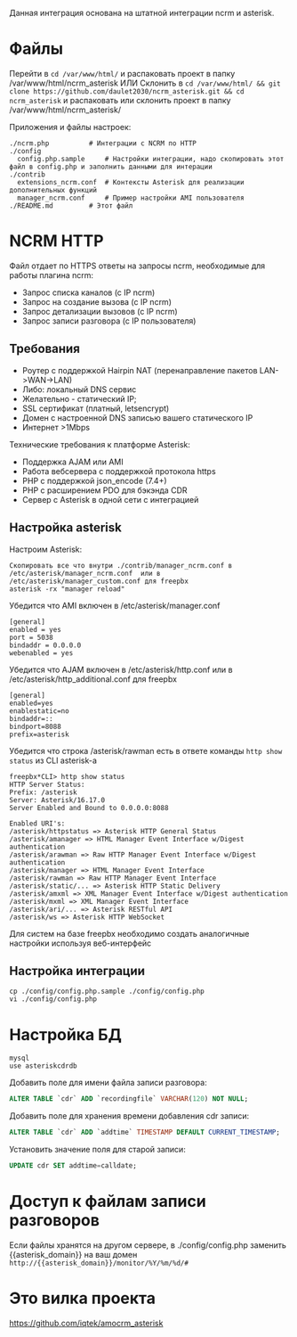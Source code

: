 Данная интеграция основана на штатной интеграции ncrm и asterisk.

# Файлы

Перейти в `cd /var/www/html/` и распаковать проект в папку /var/www/html/ncrm_asterisk
ИЛИ
Склонить в `cd /var/www/html/ && git clone https://github.com/daulet2030/ncrm_asterisk.git && cd ncrm_asterisk` и распаковать или склонить проект в папку /var/www/html/ncrm_asterisk/

Приложения и файлы настроек:
```
./ncrm.php			# Интеграции с NCRM по HTTP
./config
  config.php.sample		# Настройки интеграции, надо скопировать этот файл в config.php и заполнить данными для интерации
./contrib
  extensions_ncrm.conf	# Контексты Asterisk для реализации дополнительных функций
  manager_ncrm.conf		# Пример настройки AMI пользователя
./README.md			# Этот файл
```

# NCRM HTTP

Файл отдает по HTTPS ответы на запросы ncrm, необходимые для работы плагина ncrm:
  * Запрос списка каналов (с IP ncrm)
  * Запрос на создание вызова (с IP ncrm)
  * Запрос детализации вызовов (с IP ncrm)
  * Запрос записи разговора (с IP пользователя)

## Требования

  * Роутер с поддержкой Hairpin NAT (перенаправление пакетов LAN->WAN->LAN)
  * Либо: локальный DNS сервис
  * Желательно - статический IP;
  * SSL сертификат (платный, letsencrypt)
  * Домен с настроенной DNS записью вашего статического IP
  * Интернет >1Mbps

Технические требования к платформе Asterisk: 
  * Поддержка AJAM или AMI
  * Работа вебсервера с поддержкой протокола https
  * PHP с поддержкой json_encode (7.4+)
  * PHP с расширением PDO для бэкэнда CDR
  * Сервер с Asterisk в одной сети с интеграцией

## Настройка asterisk

Настроим Asterisk:

```
Скопировать все что внутри ./contrib/manager_ncrm.conf в /etc/asterisk/manager_ncrm.conf  или в /etc/asterisk/manager_custom.conf для freepbx
asterisk -rx "manager reload"
```
Убедится что AMI включен в /etc/asterisk/manager.conf
```
[general]
enabled = yes
port = 5038
bindaddr = 0.0.0.0
webenabled = yes
```
Убедится что AJAM включен в /etc/asterisk/http.conf или в /etc/asterisk/http_additional.conf для freepbx
```
[general]
enabled=yes
enablestatic=no
bindaddr=::
bindport=8088
prefix=asterisk
```
Убедится что строка /asterisk/rawman есть в ответе команды `http show status` из CLI asterisk-а
```
freepbx*CLI> http show status
HTTP Server Status:
Prefix: /asterisk
Server: Asterisk/16.17.0
Server Enabled and Bound to 0.0.0.0:8088

Enabled URI's:
/asterisk/httpstatus => Asterisk HTTP General Status
/asterisk/amanager => HTML Manager Event Interface w/Digest authentication
/asterisk/arawman => Raw HTTP Manager Event Interface w/Digest authentication
/asterisk/manager => HTML Manager Event Interface
/asterisk/rawman => Raw HTTP Manager Event Interface
/asterisk/static/... => Asterisk HTTP Static Delivery
/asterisk/amxml => XML Manager Event Interface w/Digest authentication
/asterisk/mxml => XML Manager Event Interface
/asterisk/ari/... => Asterisk RESTful API
/asterisk/ws => Asterisk HTTP WebSocket
```
Для систем на базе freepbx необходимо создать аналогичные настройки используя веб-интерфейс

## Настройка интеграции

```
cp ./config/config.php.sample ./config/config.php
vi ./config/config.php
```

# Настройка БД
```
mysql
use asteriskcdrdb
```
Добавить поле для имени файла записи разговора:
```sql
ALTER TABLE `cdr` ADD `recordingfile` VARCHAR(120) NOT NULL;
```
Добавить поле для хранения времени добавления cdr записи:
```sql
ALTER TABLE `cdr` ADD `addtime` TIMESTAMP DEFAULT CURRENT_TIMESTAMP;
```
Установить значение поля для старой записи:
```sql
UPDATE cdr SET addtime=calldate;
```

# Доступ к файлам записи разговоров
Если файлы хранятся на другом сервере, в ./config/config.php заменить {{asterisk_domain}} на ваш домен
`http://{{asterisk_domain}}/monitor/%Y/%m/%d/#`


# Это вилка проекта
https://github.com/iqtek/amocrm_asterisk